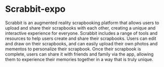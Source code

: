 # Scrabbit-expo
Scrabbit is an augmented reality scrapbooking platform that allows users to upload and share their scrapbooks with each other, creating a unique and interactive experience for everyone. Scrabbit includes a range of tools and resources to help users create and share their scrapbooks. Users can edit and draw on their scrapbooks, and can easily upload their own photos and mementos to personalize their scrapbook. Once their scrapbook is complete, users can share it with friends and family via the app, allowing them to experience their memories together in a way that is truly unique.
